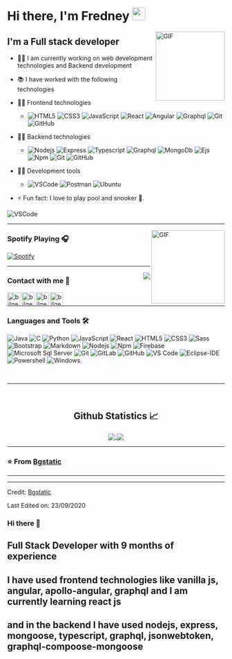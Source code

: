 # Hi there, I'm Fredney <img width="30px" src="https://media.tenor.com/images/3b388fe03da271d2674faf85eb7c3fcd/tenor.gif" />

<img align="right" alt="GIF" height="160px" src="https://media.giphy.com/media/du3J3cXyzhj75IOgvA/giphy.gif" />

## I'm a Full stack developer 

- 👨‍💻 I am currently working on web development technologies and Backend development
- 📚 I have worked with the following technologies
- 💪🏼 Frontend technologies
    - ![HTML5](https://img.shields.io/badge/-HTML5-%23E44D27?style=flat-square&logo=html5&logoColor=ffffff)   ![CSS3](https://img.shields.io/badge/-CSS3-%231572B6?style=flat-square&logo=css3)   ![JavaScript](https://img.shields.io/badge/-JavaScript-%23F7DF1C?style=flat-square&logo=javascript&logoColor=000000&labelColor=%23F7DF1C&color=%23FFCE5A)  ![React](https://img.shields.io/badge/-React-61DAFB?style=flat-square&logo=react&logoColor=ffffff)   ![Angular](https://img.shields.io/badge/-Angular-%23F7DF1C?style=flat-square&logo=Angular&logoColor=white&labelColor=%23E44D27&color=%23E44D27)   ![Graphql](https://img.shields.io/badge/-Grapqhl-%23F7DF1C?style=flat-square&logo=Graphql&logoColor=white&labelColor=cc6699&color=cc6699)       ![Git](https://img.shields.io/badge/-Git-%23F05032?style=flat-square&logo=git&logoColor=%23ffffff)  ![GitHub](https://img.shields.io/badge/-GitHub-181717?style=flat-square&logo=github)
- 💪🏼 Backend technologies
    - ![Nodejs](https://img.shields.io/badge/-Nodejs-339933?style=flat-square&logo=Node.js&logoColor=ffffff)     ![Express](https://img.shields.io/badge/-Express-%23F7DF1C?style=flat-square&logo=Express&logoColor=white&labelColor=000000&color=000000)   ![Typescript](http://img.shields.io/badge/-Typescript-3178c6?style=flat-square&logo=typescript&logoColor=white)   ![Graphql](https://img.shields.io/badge/-Grapqhl-%23F7DF1C?style=flat-square&logo=Graphql&logoColor=white&labelColor=cc6699&color=cc6699)   ![MongoDb](https://img.shields.io/badge/-MongoDB-%23F7DF1C?style=flat-square&logo=Mongodb&logoColor=white&labelColor=339933&color=339933)   ![Ejs](https://img.shields.io/badge/-Ejs-%23E44D27?style=flat-square&logo=html5&logoColor=ffffff)   ![Npm](https://img.shields.io/badge/-npm-CB3837?style=flat-square&logo=npm)   ![Git](https://img.shields.io/badge/-Git-%23F05032?style=flat-square&logo=git&logoColor=%23ffffff)   ![GitHub](https://img.shields.io/badge/-GitHub-181717?style=flat-square&logo=github)  
  
- 💪🏼 Development tools
    - ![VSCode](https://img.shields.io/badge/-vscode-007ACC?style=flat-square&logo=visualstudiocode&logoColor=ffffff)     ![Postman](https://img.shields.io/badge/-postman-FF6C37?style=flat-square&logo=postman&logoColor=white&labelColor=000000&color=000000)   ![Ubuntu](http://img.shields.io/badge/-ubuntu-E95420?style=flat-square&logo=ubuntu&logoColor=white)
  
  
- ⚡ Fun fact: I love to play pool and snooker 🎱.

![VSCode](https://img.shields.io/badge/-robo3t-007ACC?style=flat-square&logo=ejs&logoColor=ffffff)
  
  
---

<img align="right" alt="GIF" height="170px" src="https://media.giphy.com/media/J5B1Y8QZnzXXbLQIBu/giphy.gif" />

### Spotify Playing 🎧

[![Spotify](https://novatorem.bgstatic.vercel.app/api/spotify)](https://open.spotify.com/user/11153360645)

---

<img align="right" src="http://estruyf-github.azurewebsites.net/api/VisitorHit?user=Bgstatic&repo=Bgstatic&countColorcountColor&countColor=%237B1E7B"/>

### Contact with me 📝

[<img align="left" alt="bilgehangecici.site" height="30px" src="https://www.flaticon.com/svg/static/icons/svg/2996/2996826.svg" />][website]
[<img align="left" alt="bilgehangecici | LinkedIn" height="30px" src="https://www.flaticon.com/svg/static/icons/svg/725/725337.svg"/>][linkedin]
[<img align="left" alt="bilgehangecici | Instagram" height="30px" src="https://image.flaticon.com/icons/svg/725/725278.svg" />][instagram]
[<img align="left" alt="bilgehangecici | Spotify" height="30px" src="https://www.flaticon.com/svg/static/icons/svg/725/725281.svg" />][Spotify]

<br />

---

### Languages and Tools 🛠 

![Java](http://img.shields.io/badge/-Java-5B4638?style=flat-square&logo=java&logoColor=ffffff)
![C](http://img.shields.io/badge/-C-A8B9CC?style=flat-square&logo=c&logoColor=ffffff)
![Python](http://img.shields.io/badge/-Python-3776AB?style=flat-square&logo=python&logoColor=ffffff)
![JavaScript](https://img.shields.io/badge/-JavaScript-%23F7DF1C?style=flat-square&logo=javascript&logoColor=000000&labelColor=%23F7DF1C&color=%23FFCE5A)
![React](https://img.shields.io/badge/-React-61DAFB?style=flat-square&logo=react&logoColor=ffffff)
![HTML5](https://img.shields.io/badge/-HTML5-%23E44D27?style=flat-square&logo=html5&logoColor=ffffff)
![CSS3](https://img.shields.io/badge/-CSS3-%231572B6?style=flat-square&logo=css3)
![Sass](https://img.shields.io/badge/-Sass-%23CC6699?style=flat-square&logo=sass&logoColor=ffffff)
![Bootstrap](https://img.shields.io/badge/-Bootstrap-563D7C?style=flat-square&logo=Bootstrap)
![Markdown](https://img.shields.io/badge/-Markdown-000000?style=flat-square&logo=markdown)
![Nodejs](https://img.shields.io/badge/-Nodejs-339933?style=flat-square&logo=Node.js&logoColor=ffffff)
![Npm](https://img.shields.io/badge/-npm-CB3837?style=flat-square&logo=npm)
![Firebase](https://img.shields.io/badge/-Firebase-FFCA28?style=flat-square&logo=firebase&logoColor=ffffff)
![Microsoft Sql Server](https://img.shields.io/badge/-Sql%20Server-CC2927?style=flat-square&logo=microsoft-sql-server&logoColor=ffffff)
![Git](https://img.shields.io/badge/-Git-%23F05032?style=flat-square&logo=git&logoColor=%23ffffff)
![GitLab](https://img.shields.io/badge/-GitLab-FCA121?style=flat-square&logo=gitlab)
![GitHub](https://img.shields.io/badge/-GitHub-181717?style=flat-square&logo=github)
![VS Code](http://img.shields.io/badge/-VS%20Code-007ACC?style=flat-square&logo=visual-studio-code&logoColor=ffffff)
![Eclipse-IDE](http://img.shields.io/badge/-Eclipse-2C2255?style=flat-square&logo=eclipse&logoColor=ffffff)
![Powershell](http://img.shields.io/badge/-Powershell-5391FE?style=flat-square&logo=powershell&logoColor=ffffff)
![Windows](http://img.shields.io/badge/-Windows-0078D6?style=flat-square&logo=windows&logoColor=ffffff)

<br/>

---

<br/>

  <h2 align="center"> Github Statistics 📈 </h2>
  
  <div align="center"> 
     <a href="">
      <img align="center" src="https://github-readme-stats-sigma-five.vercel.app/api?username=Bgstatic&show_icons=true&include_all_commits=true&count_private=true&theme=react&line_height=40" />
    </a>
    <a href="">
      <img align="center" src="https://github-readme-stats.vercel.app/api/top-langs/?username=Bgstatic&theme=react&line_height=40&hide=css"/>
    </a>
</div

<br/>

---

### ⭐️ From [Bgstatic](https://github.com/Bgstatic) ### 

---

[website]: http://bilgehangecici.site/
[instagram]: https://www.instagram.com/bilgehangecici
[linkedin]: https://www.linkedin.com/in/bilgehan-geçici-8b368614a/
[Spotify]: https://open.spotify.com/user/11153360645


----
Credit: [Bgstatic](https://github.com/Bgstatic)

Last Edited on: 23/09/2020






### Hi there 👋
## Full Stack Developer with 9 months of experience
## I have used frontend technologies like vanilla js, angular, apollo-angular, graphql and I am currently learning react js
## and in the backend I have used nodejs, express, mongoose, typescript, graphql, jsonwebtoken, graphql-compoose-mongoose 
